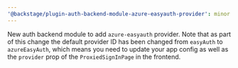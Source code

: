 ```yaml
---
'@backstage/plugin-auth-backend-module-azure-easyauth-provider': minor
---
```


New auth backend module to add `azure-easyauth` provider. Note that as part of this change the default provider ID has been changed from `easyAuth` to `azureEasyAuth`, which means you need to update your app config as well as the `provider` prop of the `ProxiedSignInPage` in the frontend.
